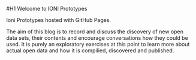 #H1 Welcome to IONI Prototypes

Ioni Prototypes hosted with GitHub Pages.

The aim of this blog is to record and discuss the discovery of new open data sets, their contents and encourage  conversations how they could be used. It is purely an exploratory exercises at this point to learn more about actual open data and how it is compilied, discovered and published.
